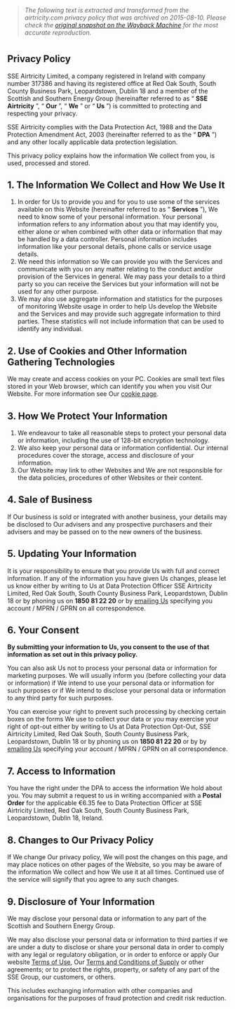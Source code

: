 > *The following text is extracted and transformed from the airtricity.com privacy policy that was archived on 2015-08-10. Please check the [original snapshot on the Wayback Machine](https://web.archive.org/web/20150810123740id_/https%3A//www.sseairtricity.com/ie/privacy-policy) for the most accurate reproduction.*

# 

## Privacy Policy

SSE Airtricity Limited, a company registered in Ireland with company number 317386 and having its registered office at Red Oak South, South County Business Park, Leopardstown, Dublin 18 and a member of the Scottish and Southern Energy Group (hereinafter referred to as “ **SSE Airtricity** ”, “ **Our** ”, “ **We** ” or “ **Us** ”) is committed to protecting and respecting your privacy.

SSE Airtricity complies with the Data Protection Act, 1988 and the Data Protection Amendment Act, 2003 (hereinafter referred to as the “ **DPA** ”) and any other locally applicable data protection legislation.

This privacy policy explains how the information We collect from you, is used, processed and stored.

## 1\. The Information We Collect and How We Use It

  1. In order for Us to provide you and for you to use some of the services available on this Website (hereinafter referred to as “ **Services** ”), We need to know some of your personal information. Your personal information refers to any information about you that may identify you, either alone or when combined with other data or information that may be handled by a data controller. Personal information includes information like your personal details, phone calls or service usage details.
  2. We need this information so We can provide you with the Services and communicate with you on any matter relating to the conduct and/or provision of the Services in general. We may pass your details to a third party so you can receive the Services but your information will not be used for any other purpose.
  3. We may also use aggregate information and statistics for the purposes of monitoring Website usage in order to help Us develop the Website and the Services and may provide such aggregate information to third parties. These statistics will not include information that can be used to identify any individual.



## 2\. Use of Cookies and Other Information Gathering Technologies

We may create and access cookies on your PC. Cookies are small text files stored in your Web browser, which can identify you when you visit Our Website. For more information see Our [cookie page](http://www.sseairtricity.com/ie/cookies/).

## 3\. How We Protect Your Information

  1. We endeavour to take all reasonable steps to protect your personal data or information, including the use of 128-bit encryption technology.
  2. We also keep your personal data or information confidential. Our internal procedures cover the storage, access and disclosure of your information.
  3. Our Website may link to other Websites and We are not responsible for the data policies, procedures of other Websites or their content.



## 4\. Sale of Business

If Our business is sold or integrated with another business, your details may be disclosed to Our advisers and any prospective purchasers and their advisers and may be passed on to the new owners of the business.

## 5\. Updating Your Information

It is your responsibility to ensure that you provide Us with full and correct information. If any of the information you have given Us changes, please let us know either by writing to Us at Data Protection Officer SSE Airtricity Limited, Red Oak South, South County Business Park, Leopardstown, Dublin 18 or by phoning us on **1850 81 22 20** or by [emailing Us](http://www.sseairtricity.com/ie/home/help-centre-ie/contact-us/email/) specifying you account / MPRN / GPRN on all correspondence.

## 6\. Your Consent

**By submitting your information to Us, you consent to the use of that information as set out in this privacy policy.**

You can also ask Us not to process your personal data or information for marketing purposes. We will usually inform you (before collecting your data or information) if We intend to use your personal data or information for such purposes or if We intend to disclose your personal data or information to any third party for such purposes.

You can exercise your right to prevent such processing by checking certain boxes on the forms We use to collect your data or you may exercise your right of opt-out either by writing to Us at Data Protection Opt-Out, SSE Airtricity Limited, Red Oak South, South County Business Park, Leopardstown, Dublin 18 or by phoning us on **1850 81 22 20** or by by [emailing Us](http://www.sseairtricity.com/ie/home/help-centre-ie/contact-us/email/) specifying your account / MPRN / GPRN on all correspondence.

## 7\. Access to Information

You have the right under the DPA to access the information We hold about you. You may submit a request to us in writing accompanied with a **Postal Order** for the applicable €6.35 fee to Data Protection Officer at SSE Airtricity Limited, Red Oak South, South County Business Park, Leopardstown, Dublin 18, Ireland.

## 8\. Changes to Our Privacy Policy

If We change Our privacy policy, We will post the changes on this page, and may place notices on other pages of the Website, so you may be aware of the information We collect and how We use it at all times. Continued use of the service will signify that you agree to any such changes.

## 9\. Disclosure of Your Information

We may disclose your personal data or information to any part of the Scottish and Southern Energy Group.

We may also disclose your personal data or information to third parties if we are under a duty to disclose or share your personal data in order to comply with any legal or regulatory obligation, or in order to enforce or apply Our website [Terms of Use](http://www.sseairtricity.com/ie/terms-of-use/), Our [Terms and Conditions of Supply](http://www.airtricity.com/assets/Terms/ROI/DLROIDOMTC5GeneralTerms.pdf) or other agreements; or to protect the rights, property, or safety of any part of the SSE Group, our customers, or others.

This includes exchanging information with other companies and organisations for the purposes of fraud protection and credit risk reduction.
